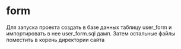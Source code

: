# form
Для запуска проекта создать в базе данных таблицу user_form и импортировать в нее user_form.sql дамп. Затем остальные файлы поместить в корень директории сайта

